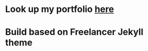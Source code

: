 Look up my portfolio [here](gahara31.github.io)
=======


Build based on Freelancer Jekyll theme
=========================

